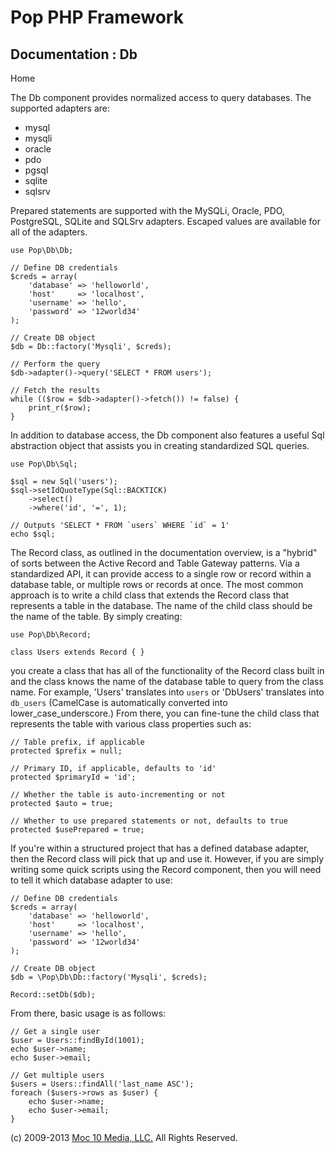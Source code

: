 Pop PHP Framework
=================

Documentation : Db
------------------

Home

The Db component provides normalized access to query databases. The
supported adapters are:

-   mysql
-   mysqli
-   oracle
-   pdo
-   pgsql
-   sqlite
-   sqlsrv

Prepared statements are supported with the MySQLi, Oracle, PDO,
PostgreSQL, SQLite and SQLSrv adapters. Escaped values are available for
all of the adapters.

    use Pop\Db\Db;

    // Define DB credentials
    $creds = array(
        'database' => 'helloworld',
        'host'     => 'localhost',
        'username' => 'hello',
        'password' => '12world34'
    );

    // Create DB object
    $db = Db::factory('Mysqli', $creds);

    // Perform the query
    $db->adapter()->query('SELECT * FROM users');

    // Fetch the results
    while (($row = $db->adapter()->fetch()) != false) {
        print_r($row);
    }

In addition to database access, the Db component also features a useful
Sql abstraction object that assists you in creating standardized SQL
queries.

    use Pop\Db\Sql;

    $sql = new Sql('users');
    $sql->setIdQuoteType(Sql::BACKTICK)
        ->select()
        ->where('id', '=', 1);

    // Outputs 'SELECT * FROM `users` WHERE `id` = 1'
    echo $sql;

The Record class, as outlined in the documentation overview, is a "hybrid" of sorts between the Active Record and Table Gateway patterns. Via a standardized API, it can provide access to a single row or record within a database table, or multiple rows or records at once. The most common approach is to write a child class that extends the Record class that represents a table in the database. The name of the child class should be the name of the table. By simply creating:

    use Pop\Db\Record;

    class Users extends Record { }

you create a class that has all of the functionality of the Record class built in and the class knows the name of the database table to query from the class name. For example,  'Users' translates into `users` or 'DbUsers' translates into `db_users` (CamelCase is automatically converted into lower_case_underscore.) From there, you can fine-tune the child class that represents the table with various class properties such as:

    // Table prefix, if applicable
    protected $prefix = null;

    // Primary ID, if applicable, defaults to 'id'
    protected $primaryId = 'id';

    // Whether the table is auto-incrementing or not
    protected $auto = true;

    // Whether to use prepared statements or not, defaults to true
    protected $usePrepared = true;

If you're within a structured project that has a defined database adapter, then the Record class will pick that up and use it. However, if you are simply writing some quick scripts using the Record component, then you will need to tell it which database adapter to use:

    // Define DB credentials
    $creds = array(
        'database' => 'helloworld',
        'host'     => 'localhost',
        'username' => 'hello',
        'password' => '12world34'
    );

    // Create DB object
    $db = \Pop\Db\Db::factory('Mysqli', $creds);

    Record::setDb($db);

From there, basic usage is as follows:

    // Get a single user
    $user = Users::findById(1001);
    echo $user->name;
    echo $user->email;

    // Get multiple users
    $users = Users::findAll('last_name ASC');
    foreach ($users->rows as $user) {
        echo $user->name;
        echo $user->email;
    }

\(c) 2009-2013 [Moc 10 Media, LLC.](http://www.moc10media.com) All
Rights Reserved.
